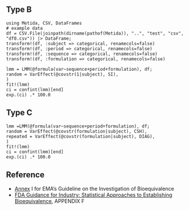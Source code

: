 ## Type B

```@example lmmexample
using Metida, CSV, DataFrames
# example data
df = CSV.File(joinpath(dirname(pathof(Metida)), "..", "test", "csv", "df0.csv")) |> DataFrame;
transform!(df, :subject => categorical, renamecols=false)
transform!(df, :period => categorical, renamecols=false)
transform!(df, :sequence => categorical, renamecols=false)
transform!(df, :formulation => categorical, renamecols=false)

lmm = LMM(@formula(var~sequence+period+formulation), df;
random = VarEffect(@covstr(1|subject), SI),
)
fit!(lmm)
ci = confint(lmm)[end]
exp.(ci) .* 100.0
```

## Type C

```@example lmmexample
lmm =LMM(@formula(var~sequence+period+formulation), df;
random = VarEffect(@covstr(formulation|subject), CSH),
repeated = VarEffect(@covstr(formulation|subject), DIAG),
)
fit!(lmm)
ci = confint(lmm)[end]
exp.(ci) .* 100.0
```

## Reference

  * [Annex](https://www.ema.europa.eu/en/documents/other/31-annex-i-statistical-analysis-methods-compatible-ema-bioequivalence-guideline_en.pdf) I for EMA’s Guideline on the Investigation of Bioequivalence
  * [FDA Guidance for Industry: Statistical Approaches to Establishing Bioequivalence](https://www.fda.gov/media/70958/download), APPENDIX F
